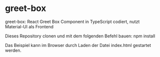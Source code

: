 # greet-box
greet-box: React Greet Box Component in TypeScript codiert, nutzt Material-UI als Frontend

Dieses Repository clonen und mit dem folgenden Befehl bauen:
npm install

Das Beispiel kann im Browser durch Laden der Datei index.html gestartet werden.